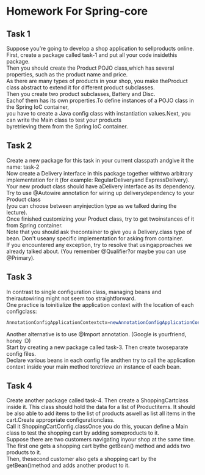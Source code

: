 # Homework For Spring-core
## Task 1

Suppose   you’re   going   to   develop   a   shop   application   to   sellproducts online.  
First,  create  a  package  called task-1  and  put  all  your  code  insidethis  package.  
Then  you  should  create  the Product  POJO  class,which has several properties, such as the product name and price.  
As  there  are  many  types  of  products  in  your  shop,  you  make  theProduct class abstract to extend it for different product subclasses.  
Then you create two product subclasses, Battery and Disc.  
Eachof them has its own properties.To  define  instances  of  a  POJO  class  in  the  Spring  IoC  container,  
you have to create a Java config class with instantiation values.Next,  you  can  write  the  Main  class  to  test  your  products  
byretrieving them from the Spring IoC container.  

## Task 2  
Create  a  new  package  for  this  task  in  your  current  classpath  andgive it the name: task-2  
Now  create  a Delivery  interface  in  this  package  together  withtwo  arbitrary  implementation  for  it  (for  example: RegularDeliveryand ExpressDelivery).    
Your   new   product   class   should   have   aDelivery interface as its dependency.  
Try   to   use @Autowire   annotation   for   wiring   up   deliverydependency  to  your Product  class   
(you  can  choose  between  anyinjection type as we talked during the lecture).  
Once  finished  customizing  your Product  class,  try  to  get  twoinstances of it from Spring container.  
Note that you should ask thecontainer  to  give  you  a Delivery.class  type  of  bean.  Don't  useany specific implementation for asking from container.  
If   you   encountered   any   exception,   try   to   resolve   that   usingapproaches we already talked about. (You remember @Qualifier?or maybe you can use @Primary).  

## Task 3  
In contrast to single configuration class, managing beans and theirautowiring might not seem too straightforward.  
One practice is toinitialize  the  application  context  with  the  location  of  each  configclass:
```java
AnnotationConfigApplicationContextctx=newAnnotationConfigApplicationContext(ConfigA.class,ConfigB.class)
```  
Another alternative is to use @Import annotation. (Google is yourfriend, honey :D)  
Start  by  creating  a  new  package  called task-3.  Then  create  twoseparate config files.  
Declare various beans in each config file andthen try to call the application context inside your main method toretrieve an instance of each bean.  

## Task 4

Create another package called task-4. Then create a ShoppingCartclass inside it.
This class should hold the data for a list of Productitems. 
It should be also able to add items to the list of products aswell  as  list  all  items  in  the  cart.Create  appropriate  configurationclass.  
Call  it ShoppingCartConfig.classOnce  you  do  this,  youcan  define  a Main  class  to  test  the  shopping  cart  by  adding  someproducts  to  it.   
Suppose  there  are  two  customers  navigating  inyour  shop  at  the  same  time.  The  first  one  gets  a  shopping  cart  bythe getBean()  method  and  adds  two  products  to  it.    
Then,  thesecond  customer  also  gets  a  shopping  cart  by  the getBean()method and adds another product to it.  
